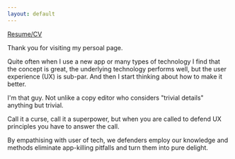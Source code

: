 ```yaml
---
layout: default
---
```


[Resume/CV](../online-cv)

Thank you for visiting my persoal page.

Quite often when I use a new app or many types of technology I find that the concept is great, the underlying technology performs well, but the user experience (UX) is sub-par. And then I start thinking about how to make it better.

I'm that guy. Not unlike a copy editor who considers "trivial details" anything but trivial.

Call it a curse, call it a superpower, but when you are called to defend UX principles you have to answer the call.

By empathising with user of tech, we defenders employ our knowledge and methods eliminate app-killing pitfalls and turn them into pure delight.